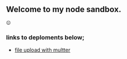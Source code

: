 ## Welcome to my node sandbox.
	😌
### links to deploments below;
- [file upload with multter](https://link_to_multer.com)
